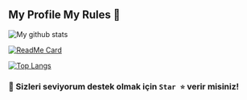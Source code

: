 ## My Profile My Rules 🍂

![My github stats](https://github-readme-stats.vercel.app/api?username=vinaboss&theme=midnight-purple&shows_icons=true)

[![ReadMe Card](https://github-readme-stats.vercel.app/api/pin/?username=VinaBoss&repo=VinaDocs&theme=midnight-purple)](https://github.com/VinaBoss/VinaDocs)

[![Top Langs](https://github-readme-stats.vercel.app/api/top-langs/?username=VinaBoss&layout=compact&theme=midnight-purple)](https://github.com/VinaBoss/VinaDocs)

### 💛 Sizleri seviyorum destek olmak için `Star ⭐` verir misiniz!
